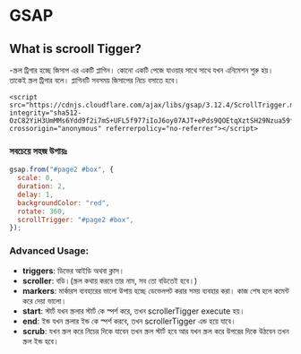 # GSAP

## What is scrooll Tigger?

-স্ক্রল ট্রিগার হচ্ছে জিসাপ এর একটি প্লাগিন। কোনো একটি পেজে যাওয়ার সাথে সাথে যখন এনিমেশন শুরু হয়। তাকেই স্ক্রল ট্রিগার বলে। প্লাগিনটি সবসময় জিসাপের নিচে বসাতে হবে।

```
<script src="https://cdnjs.cloudflare.com/ajax/libs/gsap/3.12.4/ScrollTrigger.min.js" integrity="sha512-OzC82YiH3UmMMs6Ydd9f2i7mS+UFL5f977iIoJ6oy07AJT+ePds9QOEtqXztSH29Nzua59fYS36knmMcv79GOg==" crossorigin="anonymous" referrerpolicy="no-referrer"></script>

```

### সবচেয়ে সহজ উপায়ঃ

```javascript
gsap.from("#page2 #box", {
  scale: 0,
  duration: 2,
  delay: 1,
  backgroundColor: "red",
  rotate: 360,
  scrollTrigger: "#page2 #box",
});
```

### Advanced Usage:

- **triggers**: ডিভের আইডি অথবা ক্লাস।
- **scroller**: বডি।(স্ক্রল কথায় করবে তার নাম, সব তো বডিতেই হবে।)
- **markers**: মার্কারস ব্যবহারের ভালো উপায় হচ্ছে ডেভেলপট করার সময় ব্যবহার করা। কাজ শেষ হলে কমেন্ট করে দেয়া ভালো।
- **start**: স্টার্ট যখন স্ক্রলার স্টার্ট কে স্পর্শ করে, তখন scrollerTigger execute হয়।
- **end**: ইন্ড যখন স্ক্রলার ইন্ড কে স্পর্শ করবে, তখন scrollerTigger এন্ড হয়ে যাবে।
- **scrub**: যখন স্ক্রল করে নিচের দিকে যাবেন তখন স্ক্রল স্টার্ট হবে আর যখন স্ক্রল করে উপরের দিকে উঠবেন তখন স্ক্রল ইন্ড হবে।
